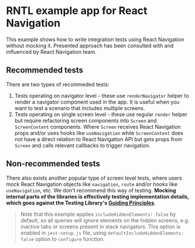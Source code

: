 # RNTL example app for React Navigation

This example shows how to write integration tests using React Navigation without mocking it. Presented approach has been consulted with and influenced by React Navigation team.


## Recommended tests

There are two types of recommeded tests:
1. Tests operating on navigator level - these use `renderNavigator` helper to render a navigator component used in the app. It is useful when you want to test a scenario that includes multiple screens.
2. Tests operating on single screen level - these use regular `render` helper but require refactoring screen components into `Screen` and `ScreenContent` components. Where `Screen` receives React Navigation props and/or uses hooks like `useNavigation` while `ScreenContent` does not have a direct relation to React Navigation API but gets props from `Screen` and calls relevant callbacks to trigger navigation.

## Non-recommended tests

There also exists another popular type of screen level tests, where users mock React Navigation objects like `navigation`, `route` and/or hooks like  `useNavigation`, etc. We don't recommend this way of testing. **Mocking internal parts of the libraries is effectively testing implementation details, which goes against the Testing Library's [Guiding Principles](https://testing-library.com/docs/guiding-principles/)**.

> Note that this example applies `includeHiddenElements: false` by default, so all queries will ignore elements on the hidden screens, e.g. inactive tabs or screens present in stack navigators. This option is enabled in `jest-setup.js` file, using `defaultIncludeHiddenElements: false` option to `configure` function.
